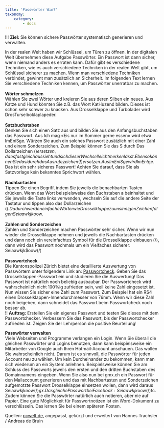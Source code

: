 ```yaml
---
title: 'Passwörter Win7'
taxonomy:
    category:
        - docs
---
```


!!! **Ziel:** Sie können sichere Passwörter systematisch generieren und verwalten.

In der realen Welt haben wir Schlüssel, um Türen zu öffnen. In der digitalen Welt übernehmen diese Aufgabe Passwörter. Ein Passwort ist dann sicher, wenn niemand anders es erraten kann. Dafür gibt es verschiedene Techniken, wie es auch verschiedene Techniken in der realen Welt gibt, um Schlüssel sicherer zu machen. Wenn man verschiedene Techniken verbindet, gewinnt man zusätzlich an Sicherheit. Im folgenden Text lernen Sie verschiedene Techniken kennen, um Passwörter unerratbar zu machen.<br><br>
**Wörter schmelzen**<br>
Wählen Sie zwei Wörter und kreieren Sie aus deren Silben ein neues. Aus Katze und Hund könnten Sie z.B. das Wort KatHuzend bilden. Dieses ist schon sehr schwer zu knacken. Aus Drosselklappe und Turbolader wird DrosTurselboklaplapeder.<br><br>
**Satzbuchstaben**<br>
Denken Sie sich einen Satz aus und bilden Sie aus den Anfangsbuchstaben das Passwort. Aus Ich mag «Eis nur im Sommer gerne essen» wird etwa ImEniSge. Würzen Sie auch ein solches Passwort zusätzlich mit einer Zahl und einem Sonderzeichen. Zum Beispiel können Sie das S durch Das Dollarzeichen ($) ersetzen, da es fast gleich aussieht und sich dieser Wechsel leicht merken lässt. Ebenso können Sie das i durch das Ausrufezeichen (!) ersetzen. Aus ImEniSge wird ImEn!$ge. Das ist ein sehr sicheres Passwort! Achten Sie darauf, dass Sie als Satzvorlage kein bekanntes Sprichwort wählen. <br><br>
**Nachbartasten**<br>
Tippen Sie einen Begriff, indem Sie jeweils die benachbarten Tasten drücken. Wenn das Wort beispielsweise den Buchstaben a beinhaltet und Sie jeweils die Taste links verwenden, wechseln Sie auf die andere Seite der Tastatur und tippen also das Dollarzeichen ($). Dadurch werden einfache Wörter wie Drosselklappe zu unsinnigen Zeichenfolgen Seiaawkjk$oow. <br><br>
**Zahlen und Sonderzeichen**<br>
Zahlen und Sonderzeichen machen Passwörter sehr sicher. Wenn wir nun wieder die Drosselklappe nehmen und jeweils die Nachbartasten drücken und dann noch ein vereinfachtes Symbol für die Drosselklappe einbauen (/), dann wird das Passwort nochmals um ein Vielfaches sicherer: Seiaawkjk$oow(/) <br><br>
**Passwortcheck**<br>
Die Kantonspolizei Zürich bietet eine detaillierte Auswertung von Passwörtern unter folgendem Link an: [Passwortcheck](https://www.passwortcheck.ch/passwortcheck/check.php?lang=de). Geben Sie das Drosselklappen-Passwort ein und studieren Sie die Auswertung! Das Passwort ist natürlich noch beliebig ausbaubar. Der Passwortcheck wird wahrscheinlich nicht 100%ig zufrieden sein, weil keine Zahl eingesetzt ist. Nun wissen Sie sicher eine Zahl zum Passwort. Zum Beispiel hat ein RS4 einen Drosselklappen-Innendurchmesser von 76mm. Wenn wir diese Zahl noch beigeben, dann schneidet das Passwort beim Passwortcheck noch besser ab.<br>
!! **Auftrag:** Erstellen Sie ein eigenes Passwort und testen Sie dieses mit dem Passwortchecker. Verbessern Sie das Passwort, bis der Passwortchecker zufrieden ist. Zeigen Sie der Lehrperson die positive Beurteilung!

**Passwörter verwalten**<br>
Viele Webseiten und Programme verlangen ein Login. Wenn Sie überall die gleichen Passwörter und Logins benutzen, dann kann beispielsweise ein Mitarbeiter von Google auch Ihren Hotmail-Account anschauen. Das wollen Sie wahrscheinlich nicht. Darum ist es sinnvoll, die Passwörter für jeden Account neu zu wählen. Um kein Durcheinander zu bekommen, kann man sich wiederum an ein System anlehnen. Beispielsweise können Sie am Schluss des Passworts jeweils den ersten und den dritten Buchstaben des Domainnamens eingeben. Wenn Sie also nun bei gmx.ch ein Passwort für den Mailaccount generieren und das mit Nachbartasten und Sonderzeichen aufgemotzte Passwort Drosselklappe einsetzen wollen, dann wird daraus Seiaawkjk$oow(/)gx. Das gleiche Passwort bei Facebook: Seiaawkjk$oow(/)fc.<br>
Zudem können Sie die Passwörter natürlich auch notieren, aber nie auf Papier. Eine gute Möglichkeit für Passwortnotizen ist ein Word-Dokument zu verschlüsseln. Das lernen Sie bei einem späteren Posten.

Quellen: [pcwelt.de](https://www.pcwelt.de), angepasst, gekürzt und erweitert von Hannes Trachsler / Andreas de Bruin



